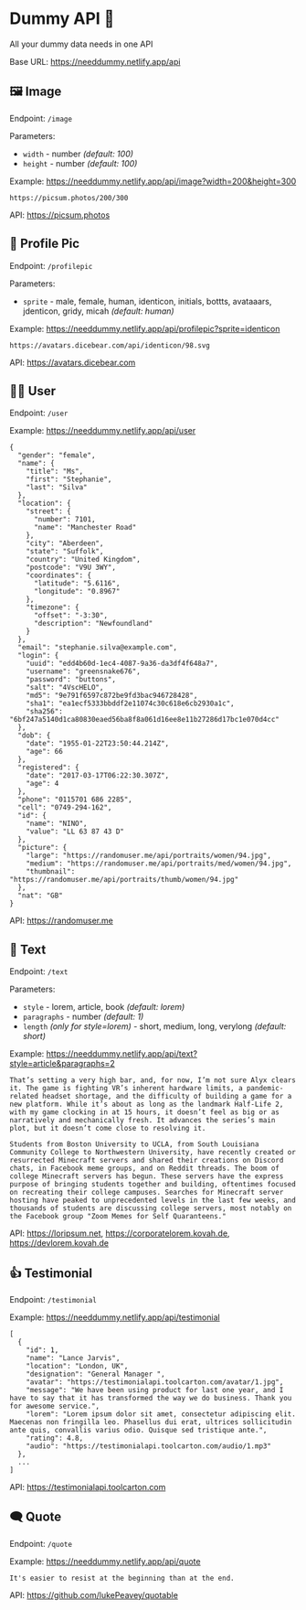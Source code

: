 # Dummy API 🎲

All your dummy data needs in one API

Base URL: https://needdummy.netlify.app/api

## 🖼 Image

Endpoint: `/image`

Parameters:

- `width` - number *(default: 100)*
- `height` - number *(default: 100)*

Example: https://needdummy.netlify.app/api/image?width=200&height=300
```
https://picsum.photos/200/300
```

API: https://picsum.photos

## 🤳 Profile Pic

Endpoint: `/profilepic`

Parameters:

- `sprite` - male, female, human, identicon, initials, bottts, avataaars, jdenticon, gridy, micah *(default: human)*

Example: https://needdummy.netlify.app/api/profilepic?sprite=identicon
```
https://avatars.dicebear.com/api/identicon/98.svg
```

API: https://avatars.dicebear.com

## 👨‍🦲 User

Endpoint: `/user`

Example: https://needdummy.netlify.app/api/user

```
{
  "gender": "female",
  "name": {
    "title": "Ms",
    "first": "Stephanie",
    "last": "Silva"
  },
  "location": {
    "street": {
      "number": 7101,
      "name": "Manchester Road"
    },
    "city": "Aberdeen",
    "state": "Suffolk",
    "country": "United Kingdom",
    "postcode": "V9U 3WY",
    "coordinates": {
      "latitude": "5.6116",
      "longitude": "0.8967"
    },
    "timezone": {
      "offset": "-3:30",
      "description": "Newfoundland"
    }
  },
  "email": "stephanie.silva@example.com",
  "login": {
    "uuid": "edd4b60d-1ec4-4087-9a36-da3df4f648a7",
    "username": "greensnake676",
    "password": "buttons",
    "salt": "4VscHELO",
    "md5": "9e791f6597c872be9fd3bac946728428",
    "sha1": "ea1ecf5333bbddf2e11074c30c618e6cb2930a1c",
    "sha256": "6bf247a5140d1ca80830eaed56ba8f8a061d16ee8e11b27286d17bc1e070d4cc"
  },
  "dob": {
    "date": "1955-01-22T23:50:44.214Z",
    "age": 66
  },
  "registered": {
    "date": "2017-03-17T06:22:30.307Z",
    "age": 4
  },
  "phone": "0115701 686 2285",
  "cell": "0749-294-162",
  "id": {
    "name": "NINO",
    "value": "LL 63 87 43 D"
  },
  "picture": {
    "large": "https://randomuser.me/api/portraits/women/94.jpg",
    "medium": "https://randomuser.me/api/portraits/med/women/94.jpg",
    "thumbnail": "https://randomuser.me/api/portraits/thumb/women/94.jpg"
  },
  "nat": "GB"
}
```

API: https://randomuser.me

## 📃 Text

Endpoint: `/text`

Parameters:

- `style` - lorem, article, book *(default: lorem)*
- `paragraphs` - number *(default: 1)*
- `length` *(only for style=lorem)* - short, medium, long, verylong *(default: short)*

Example: https://needdummy.netlify.app/api/text?style=article&paragraphs=2
```
That’s setting a very high bar, and, for now, I’m not sure Alyx clears it. The game is fighting VR’s inherent hardware limits, a pandemic-related headset shortage, and the difficulty of building a game for a new platform. While it’s about as long as the landmark Half-Life 2, with my game clocking in at 15 hours, it doesn’t feel as big or as narratively and mechanically fresh. It advances the series’s main plot, but it doesn’t come close to resolving it.

Students from Boston University to UCLA, from South Louisiana Community College to Northwestern University, have recently created or resurrected Minecraft servers and shared their creations on Discord chats, in Facebook meme groups, and on Reddit threads. The boom of college Minecraft servers has begun. These servers have the express purpose of bringing students together and building, oftentimes focused on recreating their college campuses. Searches for Minecraft server hosting have peaked to unprecedented levels in the last few weeks, and thousands of students are discussing college servers, most notably on the Facebook group "Zoom Memes for Self Quaranteens."
```

API: https://loripsum.net, https://corporatelorem.kovah.de, https://devlorem.kovah.de

## 👍 Testimonial

Endpoint: `/testimonial`

Example: https://needdummy.netlify.app/api/testimonial
```
[
  {
    "id": 1,
    "name": "Lance Jarvis",
    "location": "London, UK",
    "designation": "General Manager ",
    "avatar": "https://testimonialapi.toolcarton.com/avatar/1.jpg",
    "message": "We have been using product for last one year, and I have to say that it has transformed the way we do business. Thank you for awesome service.",
    "lorem": "Lorem ipsum dolor sit amet, consectetur adipiscing elit. Maecenas non fringilla leo. Phasellus dui erat, ultrices sollicitudin ante quis, convallis varius odio. Quisque sed tristique ante.",
    "rating": 4.8,
    "audio": "https://testimonialapi.toolcarton.com/audio/1.mp3"
  },
  ...
]
```

API: https://testimonialapi.toolcarton.com

## 🗨 Quote

Endpoint: `/quote`

Example: https://needdummy.netlify.app/api/quote
```
It's easier to resist at the beginning than at the end.
```

API: https://github.com/lukePeavey/quotable
